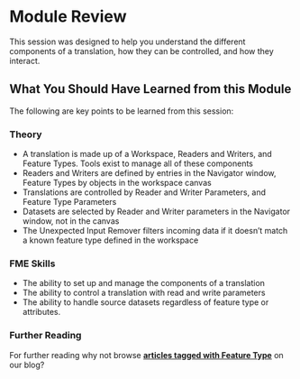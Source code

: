 # Module Review #
This session was designed to help you understand the different components of a translation, how they can be controlled, and how they interact.

 
## What You Should Have Learned from this Module ##
The following are key points to be learned from this session:

### Theory ###

- A translation is made up of a Workspace, Readers and Writers, and Feature Types. Tools exist to manage all of these components
- Readers and Writers are defined by entries in the Navigator window, Feature Types by objects in the workspace canvas
- Translations are controlled by Reader and Writer Parameters, and Feature Type Parameters
- Datasets are selected by Reader and Writer parameters in the Navigator window, not in the canvas
- The Unexpected Input Remover filters incoming data if it doesn’t match a known feature type defined in the workspace

### FME Skills ###

- The ability to set up and manage the components of a translation
- The ability to control a translation with read and write parameters
- The ability to handle source datasets regardless of feature type or attributes.

### Further Reading ###

For further reading why not browse **[articles tagged with Feature Type](http://blog.safe.com/tag/feature-type/)** on our blog? 

